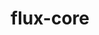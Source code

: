 ---
title: "flux-core"
layout: cache
categories: [package, develop-2024-02-04]
meta: {"versions": ["0.58.0"], "compilers": ["cce@=15.0.1", "gcc@=11.4.0", "gcc@=7.3.1", "gcc@=7.5.0", "gcc@=9.4.0", "oneapi@=2024.0.0"], "oss": ["amzn2", "rhel8", "ubuntu18.04", "ubuntu20.04", "ubuntu22.04"], "platforms": ["linux"], "targets": ["aarch64", "neoverse_n1", "neoverse_v1", "neoverse_v2", "ppc64le", "x86_64_v3", "zen4"], "stacks": ["aws-isc", "aws-isc-aarch64", "e4s", "e4s-cray-rhel", "e4s-neoverse-v2", "e4s-neoverse_v1", "e4s-oneapi", "e4s-power", "radiuss", "root"], "num_specs": 15, "num_specs_by_stack": {"aws-isc-aarch64": 2, "root": 15, "aws-isc": 1, "e4s-cray-rhel": 1, "radiuss": 1, "e4s-neoverse_v1": 2, "e4s-power": 2, "e4s": 2, "e4s-neoverse-v2": 2, "e4s-oneapi": 2}}
spec_details: [{"hash": "rjif5gkx6lo3ima5iz5cakqnyehfep4s", "compiler": "gcc@=7.3.1", "versions": ["0.58.0"], "os": "amzn2", "platform": "linux", "target": "aarch64", "variants": ["build_system=autotools", "~cuda", "~docs", "~security"], "stacks": ["aws-isc-aarch64", "root"], "size": "-", "tarball": "https://binaries.spack.io/develop-2024-02-04/build_cache/linux-amzn2-aarch64/gcc-7.3.1/flux-core-0.58.0/linux-amzn2-aarch64-gcc-7.3.1-flux-core-0.58.0-rjif5gkx6lo3ima5iz5cakqnyehfep4s.spack"}, {"hash": "cggp7q4g2ymtebzq5uh4blcf3kfovwen", "compiler": "gcc@=7.3.1", "versions": ["0.58.0"], "os": "amzn2", "platform": "linux", "target": "neoverse_n1", "variants": ["build_system=autotools", "~cuda", "~docs", "~security"], "stacks": ["aws-isc-aarch64", "root"], "size": "-", "tarball": "https://binaries.spack.io/develop-2024-02-04/build_cache/linux-amzn2-neoverse_n1/gcc-7.3.1/flux-core-0.58.0/linux-amzn2-neoverse_n1-gcc-7.3.1-flux-core-0.58.0-cggp7q4g2ymtebzq5uh4blcf3kfovwen.spack"}, {"hash": "qvsxdlswzx53ca2mthzmzu4vgog4ez3h", "compiler": "gcc@=7.3.1", "versions": ["0.58.0"], "os": "amzn2", "platform": "linux", "target": "x86_64_v3", "variants": ["build_system=autotools", "~cuda", "~docs", "~security"], "stacks": ["aws-isc", "root"], "size": "-", "tarball": "https://binaries.spack.io/develop-2024-02-04/build_cache/linux-amzn2-x86_64_v3/gcc-7.3.1/flux-core-0.58.0/linux-amzn2-x86_64_v3-gcc-7.3.1-flux-core-0.58.0-qvsxdlswzx53ca2mthzmzu4vgog4ez3h.spack"}, {"hash": "bwaoiqlt7qiwyuswoxeeextxpjsvqlyo", "compiler": "cce@=15.0.1", "versions": ["0.58.0"], "os": "rhel8", "platform": "linux", "target": "zen4", "variants": ["build_system=autotools", "~cuda", "~docs", "~security"], "stacks": ["e4s-cray-rhel", "root"], "size": "-", "tarball": "https://binaries.spack.io/develop-2024-02-04/build_cache/linux-rhel8-zen4/cce-15.0.1/flux-core-0.58.0/linux-rhel8-zen4-cce-15.0.1-flux-core-0.58.0-bwaoiqlt7qiwyuswoxeeextxpjsvqlyo.spack"}, {"hash": "t3yhctbubxv24gqpg7bsyo6xvj3nasfh", "compiler": "gcc@=7.5.0", "versions": ["0.58.0"], "os": "ubuntu18.04", "platform": "linux", "target": "x86_64_v3", "variants": ["build_system=autotools", "~cuda", "~docs", "~security"], "stacks": ["root", "radiuss"], "size": "-", "tarball": "https://binaries.spack.io/develop-2024-02-04/build_cache/linux-ubuntu18.04-x86_64_v3/gcc-7.5.0/flux-core-0.58.0/linux-ubuntu18.04-x86_64_v3-gcc-7.5.0-flux-core-0.58.0-t3yhctbubxv24gqpg7bsyo6xvj3nasfh.spack"}, {"hash": "2qkdmmx6nuii44cc6fd3dxchozc5q53f", "compiler": "gcc@=11.4.0", "versions": ["0.58.0"], "os": "ubuntu20.04", "platform": "linux", "target": "neoverse_v1", "variants": ["build_system=autotools", "+cuda", "~docs", "~security"], "stacks": ["e4s-neoverse_v1", "root"], "size": "-", "tarball": "https://binaries.spack.io/develop-2024-02-04/build_cache/linux-ubuntu20.04-neoverse_v1/gcc-11.4.0/flux-core-0.58.0/linux-ubuntu20.04-neoverse_v1-gcc-11.4.0-flux-core-0.58.0-2qkdmmx6nuii44cc6fd3dxchozc5q53f.spack"}, {"hash": "kzs373uwwtkcsbdli6dtbxd6b6i7jk5d", "compiler": "gcc@=11.4.0", "versions": ["0.58.0"], "os": "ubuntu20.04", "platform": "linux", "target": "neoverse_v1", "variants": ["build_system=autotools", "~cuda", "~docs", "~security"], "stacks": ["e4s-neoverse_v1", "root"], "size": "-", "tarball": "https://binaries.spack.io/develop-2024-02-04/build_cache/linux-ubuntu20.04-neoverse_v1/gcc-11.4.0/flux-core-0.58.0/linux-ubuntu20.04-neoverse_v1-gcc-11.4.0-flux-core-0.58.0-kzs373uwwtkcsbdli6dtbxd6b6i7jk5d.spack"}, {"hash": "3hd3yllx7ssy2gs7jpxsrp44i3ldymqb", "compiler": "gcc@=9.4.0", "versions": ["0.58.0"], "os": "ubuntu20.04", "platform": "linux", "target": "ppc64le", "variants": ["build_system=autotools", "~cuda", "~docs", "~security"], "stacks": ["root", "e4s-power"], "size": "-", "tarball": "https://binaries.spack.io/develop-2024-02-04/build_cache/linux-ubuntu20.04-ppc64le/gcc-9.4.0/flux-core-0.58.0/linux-ubuntu20.04-ppc64le-gcc-9.4.0-flux-core-0.58.0-3hd3yllx7ssy2gs7jpxsrp44i3ldymqb.spack"}, {"hash": "ab5b3kbz3ml46j6hqbg64dqghf4pedym", "compiler": "gcc@=9.4.0", "versions": ["0.58.0"], "os": "ubuntu20.04", "platform": "linux", "target": "ppc64le", "variants": ["build_system=autotools", "+cuda", "~docs", "~security"], "stacks": ["root", "e4s-power"], "size": "-", "tarball": "https://binaries.spack.io/develop-2024-02-04/build_cache/linux-ubuntu20.04-ppc64le/gcc-9.4.0/flux-core-0.58.0/linux-ubuntu20.04-ppc64le-gcc-9.4.0-flux-core-0.58.0-ab5b3kbz3ml46j6hqbg64dqghf4pedym.spack"}, {"hash": "fuc55efhquvrgwfb5gmmmtgg2ogsaavd", "compiler": "gcc@=11.4.0", "versions": ["0.58.0"], "os": "ubuntu20.04", "platform": "linux", "target": "x86_64_v3", "variants": ["build_system=autotools", "+cuda", "~docs", "~security"], "stacks": ["root", "e4s"], "size": "-", "tarball": "https://binaries.spack.io/develop-2024-02-04/build_cache/linux-ubuntu20.04-x86_64_v3/gcc-11.4.0/flux-core-0.58.0/linux-ubuntu20.04-x86_64_v3-gcc-11.4.0-flux-core-0.58.0-fuc55efhquvrgwfb5gmmmtgg2ogsaavd.spack"}, {"hash": "ny5bj63d75ddcly5pk7u66k6uynlvpp4", "compiler": "gcc@=11.4.0", "versions": ["0.58.0"], "os": "ubuntu20.04", "platform": "linux", "target": "x86_64_v3", "variants": ["build_system=autotools", "~cuda", "~docs", "~security"], "stacks": ["root", "e4s"], "size": "-", "tarball": "https://binaries.spack.io/develop-2024-02-04/build_cache/linux-ubuntu20.04-x86_64_v3/gcc-11.4.0/flux-core-0.58.0/linux-ubuntu20.04-x86_64_v3-gcc-11.4.0-flux-core-0.58.0-ny5bj63d75ddcly5pk7u66k6uynlvpp4.spack"}, {"hash": "ahxlfmd2efpj55o6cfvcio7fyrx4rw62", "compiler": "gcc@=11.4.0", "versions": ["0.58.0"], "os": "ubuntu22.04", "platform": "linux", "target": "neoverse_v2", "variants": ["build_system=autotools", "+cuda", "~docs", "~security"], "stacks": ["root", "e4s-neoverse-v2"], "size": "-", "tarball": "https://binaries.spack.io/develop-2024-02-04/build_cache/linux-ubuntu22.04-neoverse_v2/gcc-11.4.0/flux-core-0.58.0/linux-ubuntu22.04-neoverse_v2-gcc-11.4.0-flux-core-0.58.0-ahxlfmd2efpj55o6cfvcio7fyrx4rw62.spack"}, {"hash": "ksllznridwhx2p2wmtsxihnn5jjjsgga", "compiler": "gcc@=11.4.0", "versions": ["0.58.0"], "os": "ubuntu22.04", "platform": "linux", "target": "neoverse_v2", "variants": ["build_system=autotools", "~cuda", "~docs", "~security"], "stacks": ["root", "e4s-neoverse-v2"], "size": "-", "tarball": "https://binaries.spack.io/develop-2024-02-04/build_cache/linux-ubuntu22.04-neoverse_v2/gcc-11.4.0/flux-core-0.58.0/linux-ubuntu22.04-neoverse_v2-gcc-11.4.0-flux-core-0.58.0-ksllznridwhx2p2wmtsxihnn5jjjsgga.spack"}, {"hash": "45omgu5taxjhqfo4bco7jxwhym6z5wm2", "compiler": "oneapi@=2024.0.0", "versions": ["0.58.0"], "os": "ubuntu22.04", "platform": "linux", "target": "x86_64_v3", "variants": ["build_system=autotools", "~cuda", "~docs", "~security"], "stacks": ["root", "e4s-oneapi"], "size": "-", "tarball": "https://binaries.spack.io/develop-2024-02-04/build_cache/linux-ubuntu22.04-x86_64_v3/oneapi-2024.0.0/flux-core-0.58.0/linux-ubuntu22.04-x86_64_v3-oneapi-2024.0.0-flux-core-0.58.0-45omgu5taxjhqfo4bco7jxwhym6z5wm2.spack"}, {"hash": "igzuzlrdod23uut4s72uzvmjcvoe2o3s", "compiler": "oneapi@=2024.0.0", "versions": ["0.58.0"], "os": "ubuntu22.04", "platform": "linux", "target": "x86_64_v3", "variants": ["build_system=autotools", "~cuda", "~docs", "~security"], "stacks": ["root", "e4s-oneapi"], "size": "-", "tarball": "https://binaries.spack.io/develop-2024-02-04/build_cache/linux-ubuntu22.04-x86_64_v3/oneapi-2024.0.0/flux-core-0.58.0/linux-ubuntu22.04-x86_64_v3-oneapi-2024.0.0-flux-core-0.58.0-igzuzlrdod23uut4s72uzvmjcvoe2o3s.spack"}]
---